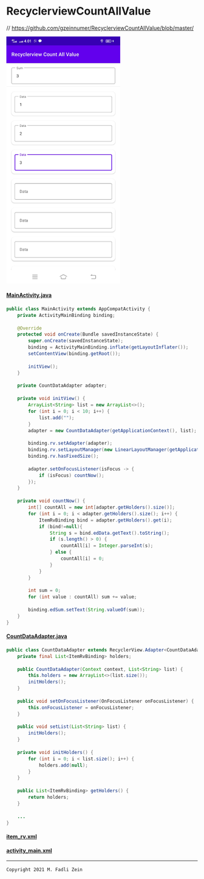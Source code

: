 # RecyclerviewCountAllValue

// https://github.com/gzeinnumer/RecyclerviewCountAllValue/blob/master/

<pre>
<img src="preview/example1.jpeg" width="300">
</pre>

#### [MainActivity.java](app/src/main/java/com/gzeinnumer/recyclerviewcountallvalue/MainActivity.java)
```java
public class MainActivity extends AppCompatActivity {
    private ActivityMainBinding binding;

    @Override
    protected void onCreate(Bundle savedInstanceState) {
        super.onCreate(savedInstanceState);
        binding = ActivityMainBinding.inflate(getLayoutInflater());
        setContentView(binding.getRoot());

        initView();
    }

    private CountDataAdapter adapter;

    private void initView() {
        ArrayList<String> list = new ArrayList<>();
        for (int i = 0; i < 10; i++) {
            list.add("");
        }
        adapter = new CountDataAdapter(getApplicationContext(), list);

        binding.rv.setAdapter(adapter);
        binding.rv.setLayoutManager(new LinearLayoutManager(getApplicationContext()));
        binding.rv.hasFixedSize();

        adapter.setOnFocusListener(isFocus -> {
            if (isFocus) countNow();
        });
    }

    private void countNow() {
        int[] countAll = new int[adapter.getHolders().size()];
        for (int i = 0; i < adapter.getHolders().size(); i++) {
            ItemRvBinding bind = adapter.getHolders().get(i);
            if (bind!=null){
                String s = bind.edData.getText().toString();
                if (s.length() > 0) {
                    countAll[i] = Integer.parseInt(s);
                } else {
                    countAll[i] = 0;
                }
            }
        }

        int sum = 0;
        for (int value : countAll) sum += value;

        binding.edSum.setText(String.valueOf(sum));
    }
}
```
#### [CountDataAdapter.java](app/src/main/java/com/gzeinnumer/recyclerviewcountallvalue/CountDataAdapter.java)
```java
public class CountDataAdapter extends RecyclerView.Adapter<CountDataAdapter.MyHolder> {
    private final List<ItemRvBinding> holders;

    public CountDataAdapter(Context context, List<String> list) {
        this.holders = new ArrayList<>(list.size());
        initHolders();
    }
    
    public void setOnFocusListener(OnFocusListener onFocusListener) {
        this.onFocusListener = onFocusListener;
    }

    public void setList(List<String> list) {
        initHolders();
    }

    private void initHolders() {
        for (int i = 0; i < list.size(); i++) {
            holders.add(null);
        }
    }

    public List<ItemRvBinding> getHolders() {
        return holders;
    }
    
    ...
}
```

#### [item_rv.xml](app/src/main/res/layout/item_rv.xml)

#### [activity_main.xml](app/src/main/res/layout/activity_main.xml)

---

```
Copyright 2021 M. Fadli Zein
```

